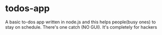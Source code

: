 # todos-app
A basic to-dos app written in node.js and this helps people(busy ones) to stay on schedule. There's one catch (NO GUI). 
It's completely for hackers

